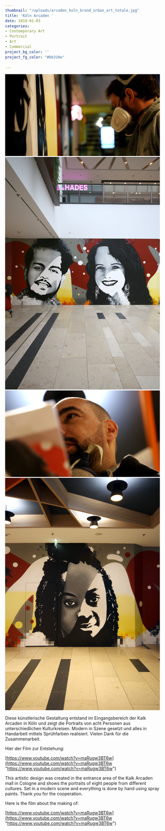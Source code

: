 ```yaml
---
thumbnail: "/uploads/arcaden_koln_brand_urban_art_totale.jpg"
title: 'Köln Arcaden '
date: 2019-01-03
categories:
- Contemporary Art
- Portrait
- Art
- Commercial
project_bg_color: ''
project_fg_color: "#bb310e"

---
```

![](/uploads/6fc3bd99-dca3-406f-98ef-984c52b30f74.jpeg)![](/uploads/brand_corporate_art_koln_arcaden_2portraits.jpg)![](/uploads/6535e98e-4e39-46fb-95c6-9908d1846c92.jpeg)![](/uploads/arcaden_koln_brand_urban_art_gisella.jpg)

Diese künstlerische Gestaltung entstand im Eingangsbereich der Kalk Arcaden in Köln und zeigt die Portraits von acht Personen aus unterschiedlichen Kulturkreisen. Modern in Szene gesetzt und alles in Handarbeit mittels Sprühfarben realisiert. Vielen Dank für die Zusammenarbeit. 

Hier der Film zur Entstehung:

[https://www.youtube.com/watch?v=maRugw3BT6w](https://www.youtube.com/watch?v=maRugw3BT6w "https://www.youtube.com/watch?v=maRugw3BT6w")

This artistic design was created in the entrance area of ​​the Kalk Arcaden mall in Cologne and shows the portraits of eight people from different cultures. Set in a modern scene and everything is done by hand using spray paints. Thank you for the cooperation.

Here is the film about the making of:

[https://www.youtube.com/watch?v=maRugw3BT6w](https://www.youtube.com/watch?v=maRugw3BT6w "https://www.youtube.com/watch?v=maRugw3BT6w")
